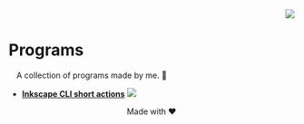 <div align="right">
  <a href="https://github.com/lunatic-fox/lunatic-fox/tree/main/crypto-donations">
    <img src="https://shields.io/badge/Crypto-Donations-098213?logo=bitcoin">
  </a>
</div>

# Programs
&emsp;A collection of programs made by me. 🙂

- [**Inkscape CLI short actions**](./inkscape-cli-short-actions/README.md) ![](https://gh-tags.vercel.app/api?lang=python&size=small)

<div align="center">
Made with ❤
</div>
